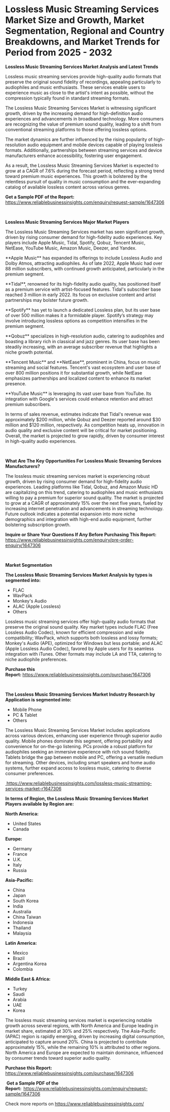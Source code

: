 <p><h1>Lossless Music Streaming Services Market Size and Growth, Market Segmentation, Regional and Country Breakdowns, and Market Trends for Period from 2025 -  2032</h1></p><p><strong>Lossless Music Streaming Services Market Analysis and Latest Trends</strong></p>
<p><p>Lossless music streaming services provide high-quality audio formats that preserve the original sound fidelity of recordings, appealing particularly to audiophiles and music enthusiasts. These services enable users to experience music as close to the artist's intent as possible, without the compression typically found in standard streaming formats.</p><p>The Lossless Music Streaming Services Market is witnessing significant growth, driven by the increasing demand for high-definition audio experiences and advancements in broadband technology. More consumers are recognizing the value of premium sound quality, leading to a shift from conventional streaming platforms to those offering lossless options. </p><p>The market dynamics are further influenced by the rising popularity of high-resolution audio equipment and mobile devices capable of playing lossless formats. Additionally, partnerships between streaming services and device manufacturers enhance accessibility, fostering user engagement. </p><p>As a result, the Lossless Music Streaming Services Market is expected to grow at a CAGR of 7.6% during the forecast period, reflecting a strong trend toward premium music experiences. This growth is bolstered by the relentless pursuit of quality in music consumption and the ever-expanding catalog of available lossless content across various genres.</p></p>
<p><strong>Get a Sample PDF of the Report:&nbsp;</strong> <a href="https://www.reliablebusinessinsights.com/enquiry/request-sample/1647306?utm_campaign=2289&utm_medium=2&utm_source=Github&utm_content=ia&utm_term=10032025&utm_id=lossless-music-streaming-services">https://www.reliablebusinessinsights.com/enquiry/request-sample/1647306</a></p>
<p>&nbsp;</p>
<p><strong>Lossless Music Streaming Services Major Market Players</strong></p>
<p><p>The Lossless Music Streaming Services market has seen significant growth, driven by rising consumer demand for high-fidelity audio experiences. Key players include Apple Music, Tidal, Spotify, Qobuz, Tencent Music, NetEase, YouTube Music, Amazon Music, Deezer, and Yandex.</p><p>**Apple Music** has expanded its offerings to include Lossless Audio and Dolby Atmos, attracting audiophiles. As of late 2022, Apple Music had over 88 million subscribers, with continued growth anticipated, particularly in the premium segment.</p><p>**Tidal**, renowned for its high-fidelity audio quality, has positioned itself as a premium service with artist-focused features. Tidal's subscriber base reached 3 million in early 2022. Its focus on exclusive content and artist partnerships may bolster future growth.</p><p>**Spotify** has yet to launch a dedicated Lossless plan, but its user base of over 500 million makes it a formidable player. Spotify’s strategy may involve introducing lossless options as competition intensifies in the premium segment.</p><p>**Qobuz** specializes in high-resolution audio, catering to audiophiles and boasting a library rich in classical and jazz genres. Its user base has been steadily increasing, with an average subscriber revenue that highlights a niche growth potential.</p><p>**Tencent Music** and **NetEase**, prominent in China, focus on music streaming and social features. Tencent's vast ecosystem and user base of over 800 million positions it for substantial growth, while NetEase emphasizes partnerships and localized content to enhance its market presence.</p><p>**YouTube Music** is leveraging its vast user base from YouTube. Its integration with Google's services could enhance retention and attract premium subscribers.</p><p>In terms of sales revenue, estimates indicate that Tidal's revenue was approximately $200 million, while Qobuz and Deezer reported around $30 million and $120 million, respectively. As competition heats up, innovation in audio quality and exclusive content will be critical for market positioning. Overall, the market is projected to grow rapidly, driven by consumer interest in high-quality audio experiences.</p></p>
<p>&nbsp;</p>
<p><strong>What Are The Key Opportunities For Lossless Music Streaming Services Manufacturers?</strong></p>
<p><p>The lossless music streaming services market is experiencing robust growth, driven by rising consumer demand for high-fidelity audio experiences. Leading platforms like Tidal, Qobuz, and Amazon Music HD are capitalizing on this trend, catering to audiophiles and music enthusiasts willing to pay a premium for superior sound quality. The market is projected to grow at a CAGR of approximately 15% over the next five years, fueled by increasing internet penetration and advancements in streaming technology. Future outlook indicates a potential expansion into more niche demographics and integration with high-end audio equipment, further bolstering subscription growth.</p></p>
<p><strong>Inquire or Share Your Questions If Any Before Purchasing This Report:</strong> <a href="https://www.reliablebusinessinsights.com/enquiry/pre-order-enquiry/1647306?utm_campaign=2289&utm_medium=2&utm_source=Github&utm_content=ia&utm_term=10032025&utm_id=lossless-music-streaming-services">https://www.reliablebusinessinsights.com/enquiry/pre-order-enquiry/1647306</a></p>
<p>&nbsp;</p>
<p><strong>Market Segmentation</strong></p>
<p><strong>The Lossless Music Streaming Services Market Analysis by types is segmented into:</strong></p>
<p><ul><li>FLAC</li><li>WavPack</li><li>Monkey's Audio</li><li>ALAC (Apple Lossless)</li><li>Others</li></ul></p>
<p><p>Lossless music streaming services offer high-quality audio formats that preserve the original sound quality. Key market types include FLAC (Free Lossless Audio Codec), known for efficient compression and wide compatibility; WavPack, which supports both lossless and lossy formats; Monkey's Audio (APE), optimized for Windows but less portable; and ALAC (Apple Lossless Audio Codec), favored by Apple users for its seamless integration with iTunes. Other formats may include LA and TTA, catering to niche audiophile preferences.</p></p>
<p><strong>Purchase this Report:&nbsp;</strong><a href="https://www.reliablebusinessinsights.com/purchase/1647306?utm_campaign=2289&utm_medium=2&utm_source=Github&utm_content=ia&utm_term=10032025&utm_id=lossless-music-streaming-services">https://www.reliablebusinessinsights.com/purchase/1647306</a></p>
<p>&nbsp;</p>
<p><strong>The Lossless Music Streaming Services Market Industry Research by Application is segmented into:</strong></p>
<p><ul><li>Mobile Phone</li><li>PC & Tablet</li><li>Others</li></ul></p>
<p><p>The Lossless Music Streaming Services Market includes applications across various devices, enhancing user experience through superior audio quality. Mobile phones dominate this segment, offering portability and convenience for on-the-go listening. PCs provide a robust platform for audiophiles seeking an immersive experience with rich sound fidelity. Tablets bridge the gap between mobile and PC, offering a versatile medium for streaming. Other devices, including smart speakers and home audio systems, further expand access to lossless music, catering to diverse consumer preferences.</p></p>
<p><a href="https://www.reliablebusinessinsights.com/lossless-music-streaming-services-market-r1647306?utm_campaign=2289&utm_medium=2&utm_source=Github&utm_content=ia&utm_term=10032025&utm_id=lossless-music-streaming-services">&nbsp;https://www.reliablebusinessinsights.com/lossless-music-streaming-services-market-r1647306</a></p>
<p><strong>In terms of Region, the Lossless Music Streaming Services Market Players available by Region are:</strong></p>
<p>
    <p> <strong> North America: </strong>
        <ul>
            <li>United States</li>
            <li>Canada</li>
        </ul>
        </p> 
    <p> <strong> Europe: </strong>
        <ul>
            <li>Germany</li>
            <li>France</li>
            <li>U.K.</li>
            <li>Italy</li>
            <li>Russia</li>
        </ul>
        </p> 
    <p> <strong> Asia-Pacific: </strong>
        <ul>
            <li>China</li>
            <li>Japan</li>
            <li>South Korea</li>
            <li>India</li>
            <li>Australia</li>
            <li>China Taiwan</li>
            <li>Indonesia</li>
            <li>Thailand</li>
            <li>Malaysia</li>
        </ul>
        </p> 
    <p> <strong> Latin America: </strong>
        <ul>
            <li>Mexico</li>
            <li>Brazil</li>
            <li>Argentina Korea</li>
            <li>Colombia</li>
        </ul>
        </p> 
    <p> <strong> Middle East & Africa: </strong>
        <ul>
            <li>Turkey</li>
            <li>Saudi</li>
            <li>Arabia</li>
            <li>UAE</li>
            <li>Korea</li>
        </ul>
    </p>
    </p>
<p><p>The lossless music streaming services market is experiencing notable growth across several regions, with North America and Europe leading in market share, estimated at 30% and 25% respectively. The Asia-Pacific (APAC) region is rapidly emerging, driven by increasing digital consumption, anticipated to capture around 20%. China is projected to contribute approximately 15%, while the remaining 10% is attributed to other regions. North America and Europe are expected to maintain dominance, influenced by consumer trends toward superior audio quality.</p></p>
<p><strong>Purchase this Report: </strong><a href="https://www.reliablebusinessinsights.com/purchase/1647306?utm_campaign=2289&utm_medium=2&utm_source=Github&utm_content=ia&utm_term=10032025&utm_id=lossless-music-streaming-services">https://www.reliablebusinessinsights.com/purchase/1647306</a></p>
<p>&nbsp;<strong>Get a Sample PDF of the Report:&nbsp;&nbsp;</strong><a href="https://www.reliablebusinessinsights.com/enquiry/request-sample/1647306?utm_campaign=2289&utm_medium=2&utm_source=Github&utm_content=ia&utm_term=10032025&utm_id=lossless-music-streaming-services">https://www.reliablebusinessinsights.com/enquiry/request-sample/1647306</a></p>
<p><strong></strong></p>
<p>Check more reports on <a href="https://www.reliablebusinessinsights.com/?utm_campaign=2289&utm_medium=2&utm_source=Github&utm_content=ia&utm_term=10032025&utm_id=lossless-music-streaming-services">https://www.reliablebusinessinsights.com/</a></p>